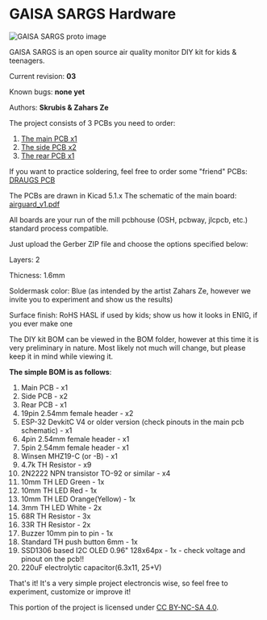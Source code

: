 # GAISA SARGS Hardware

![GAISA SARGS proto image](https://gaisasargs.lv/assets/img/prototipi600.jpg)

GAISA SARGS is an open source air quality monitor DIY kit for kids & teenagers.

Current revision: **03**

Known bugs: **none yet**

Authors: **Skrubis & Zahars Ze**


The project consists of 3 PCBs you need to order:
1) [The main PCB x1 ](https://github.com/open-lv/air-guard/tree/main/hardware/main-pcb) 
2) [The side PCB x2 ](https://github.com/open-lv/air-guard/tree/main/hardware/side-pcb)
3) [The rear PCB x1 ](https://github.com/open-lv/air-guard/tree/main/hardware/rear-pcb)

If you want to practice soldering, feel free to order some "friend" PCBs:
[DRAUGS PCB ](https://github.com/open-lv/air-guard/tree/main/hardware/draugs-pcb)

The PCBs are drawn in Kicad 5.1.x
The schematic of the main board: [airguard_v1.pdf](https://github.com/open-lv/air-guard/blob/main/hardware/main-pcb/airguard_v1.pdf)

All boards are your run of the mill pcbhouse 
(OSH, pcbway, jlcpcb, etc.) standard process compatible. 

Just upload the Gerber ZIP file and choose the options specified below:


Layers: 2

Thicness: 1.6mm

Soldermask color: Blue 
(as intended by the artist Zahars Ze, however we invite you to experiment and show us the results)

Surface finish: RoHS HASL
if used by kids; show us how it looks in ENIG, if you ever make one

The DIY kit BOM can be viewed in the BOM folder, however at this time it is very preliminary in nature. 
Most likely not much will change, but please keep it in mind while viewing it.

**The simple BOM is as follows**:
1) Main PCB - x1
2) Side PCB - x2
3) Rear PCB - x1
4) 19pin 2.54mm female header - x2
5) ESP-32 DevkitC V4 or older version (check pinouts in the main pcb schematic) - x1
6) 4pin 2.54mm female header - x1
7) 5pin 2.54mm female header - x1
8) Winsen MHZ19-C (or -B) - x1
9) 4.7k TH Resistor - x9
10) 2N2222 NPN transistor TO-92 or similar - x4
11) 10mm TH LED Green - 1x
12) 10mm TH LED Red - 1x
13) 10mm TH LED Orange(Yellow) - 1x
14) 3mm TH LED White - 2x
15) 68R TH Resistor - 3x
16) 33R TH Resistor - 2x
17) Buzzer 10mm pin to pin - 1x
18) Standard TH push button 6mm - 1x
19) SSD1306 based I2C OLED 0.96" 128x64px - 1x - check voltage and pinout on the pcb!!
20) 220uF electrolytic capacitor(6.3x11, 25+V)

That's it! It's a very simple project electroncis wise, so feel free to experiment, customize or improve it!


This portion of the project is licensed under [CC BY-NC-SA 4.0](hardware/LICENSE).
